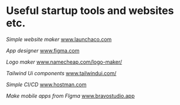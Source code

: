 # Useful startup tools and websites etc.

*Simple website maker* www.launchaco.com

*App designer* www.figma.com

*Logo maker* www.namecheap.com/logo-maker/

*Tailwind Ui components* www.tailwindui.com/

*Simple CI/CD* www.hostman.com

*Make mobile apps from FIgma* www.bravostudio.app

